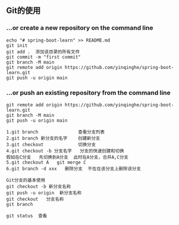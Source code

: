 ## Git的使用

### …or create a new repository on the command line           

```
echo "# spring-boot-learn" >> README.md
git init
git add .  添加该目录的所有文件
git commit -m "first commit"
git branch -M main
git remote add origin https://github.com/yinqinghe/spring-boot-learn.git
git push -u origin main
```

### …or push an existing repository from the command line           

```
git remote add origin https://github.com/yinqinghe/spring-boot-learn.git
git branch -M main
git push -u origin main
```



```
1.git branch               查看分支列表
2.git branch 新分支的名字    创建新分支
3.git checkout             切换分支
4.git checkout -b 分支名字   分支的快速创建和切换
假如在C分支   先切换到A分支  此时在A分支，合并A,C分支
5.git checkout A   git merge C
6.git branch -d xxx   删除分支  不在在该分支上删除该分支
```

```
Git分支的基本使用
git checkout -b 新分支名称
git push -u origin  新分支名称
git checkout   分支名称
git branch

```

```
git status  查看
```


